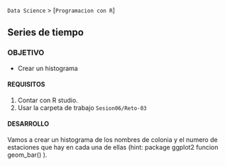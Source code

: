 `Data Science` > [`Programacion con R`]
## Series de tiempo

### OBJETIVO
- Crear un histograma

#### REQUISITOS
1. Contar con R studio.
1. Usar la carpeta de trabajo `Sesion06/Reto-03`

#### DESARROLLO
Vamos a crear un histograma de los nombres de colonia y el numero de estaciones que hay en cada una de ellas (hint: package ggplot2 funcion geom_bar() ). 